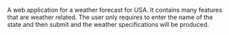 A web application for a weather forecast for USA. It contains many features that are weather related. The user only requires to enter the name of the state and then submit and the weather specifications will be produced. 
